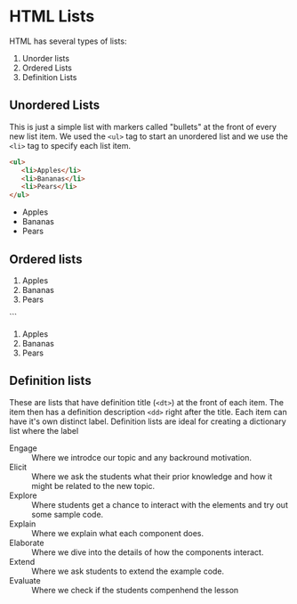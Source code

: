 # HTML Lists

HTML has several types of lists:

1. Unorder lists
2. Ordered Lists
3. Definition Lists

## Unordered Lists
This is just a simple list with markers called "bullets" at the front of every new list item.  We used the ```<ul>``` tag to start an unordered list and we use the ```<li>``` tag to specify each list item.

```html
<ul>
   <li>Apples</li>
   <li>Bananas</li>
   <li>Pears</li>
</ul>
```

<ul>
   <li>Apples</li>
   <li>Bananas</li>
   <li>Pears</li>
</ul>

## Ordered lists

<ol>
   <li>Apples</li>
   <li>Bananas</li>
   <li>Pears</li>
</ol>
```

<ol>
   <li>Apples</li>
   <li>Bananas</li>
   <li>Pears</li>
</ol>

## Definition lists
These are lists that have definition title (```<dt>```) at the front of each item.  The item then has a definition description ```<dd>``` right after the title.  Each item can have it's own distinct label.  Definition lists are ideal for creating a dictionary list where the label

<dl>
  <dt>Engage</dt>
  <dd>Where we introdce our topic and any backround motivation.</dd>
  <dt>Elicit</dt>
  <dd>Where we ask the students what their prior knowledge and how it might be related to the new topic.</dd>
  <dt>Explore<dt>
  <dd>Where students get a chance to interact with the elements and try out some sample code.</dd>
  <dt>Explain<dt>
  <dd>Where we explain what each component does.</dd>
  <dt>Elaborate<dt>
  <dd>Where we dive into the details of how the components interact.</dd>
  <dt>Extend<dt>
  <dd>Where we ask students to extend the example code.</dd>
  <dt>Evaluate</dt>
  <dd>Where we check if the students compenhend the lesson</dd>
</dl>
